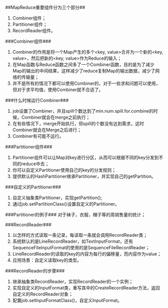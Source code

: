 ##MapReduce重要组件分为三个部分##
1.  Combiner组件；
2.  Partitioner组件；
3.  RecordReader组件。

###Combiner组件###
1.  Combiner的作用是将一个Map产生的多个<key, value>合并为一个新的<key, value>，然后把新的<key, value>作为Reduce的输入；
2.  在Map函数与Reduce函数之间多了一个Combiner函数，目的是为了减少Map的输出的中间结果，这样减少了reduce复制Map的输出数据，减少了网络的传输量；
3.  并不是所有的情况下都可以使用Combiner的，对于一些求和问题可以使用，但对于求平均值，使用Combiner就不合适了。

###什么时候运行Combiner###
1.  job设置了Combiner，并且spill个数达到了min.num.spill.for.combine的时候，Combiner就会在merge之前执行；
2.  在有些情况下，merge开始执行，但spill的个数没有达到需求，这时Combiner就会在Merge之后进行；
3.  Combiner有可能不运行。

###Partitioner组件###
1.  Partitioner组件可以让Map对key进行分区，从而可以根据不同的key分发到不同的reduce中去；
2.  你可以自定义Partitioner使用自己的key的分发规则；
3.  提供默认的HashPartitioner继承Partitioner，并实现自己的getPartition。

###自定义的Partitioner###
1.  自定义抽象类Partitioner，实现getPartition();
2.  通过job.setPartitionClass()设置自定义的Partitioner。

###Partitioner的例子###
对于袜子，衣服，帽子等的周销售量的统计；

###RecordReader###
1.  以怎样的方式读取一条记录，每读取一条就会调用RecordReader类；
2.  系统默认的是LineRecordReader，如TextInputFormat，还有SequenceFileInputFormat的使用的是SequenceFileRecordReader；
3.  LineRecordReader的读取的key的内容为每行的偏移量，而内容作为value；
4.  应用场景：自定义读取key的类型。

###RecordReader的步骤###
1.  继承抽象类RecordReader，实现RecordReader的一个实例；
2.  实现自定义的InputFormat类，重写其中的CreateRecordReader方法，返回自定义的RecordReader对象；
3.  配置job.setInputFormatClass()，自定义InputFormat。

